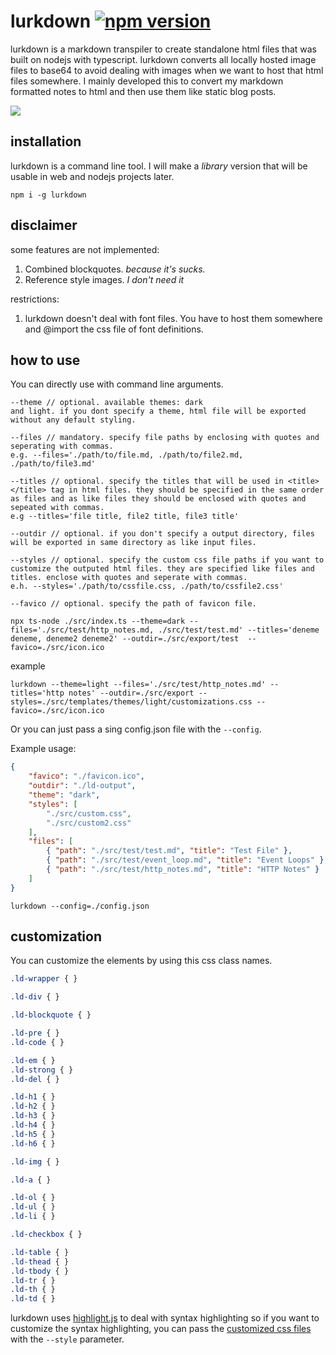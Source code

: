 # lurkdown [![npm version](https://badge.fury.io/js/lurkdown.svg)](https://badge.fury.io/js/lurkdown)

lurkdown is a markdown transpiler to create standalone html files that was built on nodejs with typescript. lurkdown converts all locally hosted image files to base64 to avoid dealing with images when we want to host that html files somewhere. I mainly developed this to convert my markdown formatted notes to html and then use them like static blog posts.

![](https://raw.githubusercontent.com/obsfx/lurkdown/master/demo.gif)



## installation

lurkdown is a command line tool. I will make a *library* version that will be usable in web and nodejs projects later.

```
npm i -g lurkdown
```



## disclaimer

some features are not implemented:

1.  Combined blockquotes. *because it's sucks.*
2.  Reference style images. *I don't need it*

restrictions:

1. lurkdown doesn't deal with font files. You have to host them somewhere and @import the css file of font definitions.



## how to use

You can directly use with command line arguments.

```
--theme // optional. available themes: dark
and light. if you dont specify a theme, html file will be exported without any default styling.

--files // mandatory. specify file paths by enclosing with quotes and seperating with commas. 
e.g. --files='./path/to/file.md, ./path/to/file2.md, ./path/to/file3.md'

--titles // optional. specify the titles that will be used in <title></title> tag in html files. they should be specified in the same order as files and as like files they should be enclosed with quotes and sepeated with commas.
e.g --titles='file title, file2 title, file3 title'

--outdir // optional. if you don't specify a output directory, files will be exported in same directory as like input files.

--styles // optional. specify the custom css file paths if you want to customize the outputed html files. they are specified like files and titles. enclose with quotes and seperate with commas.
e.h. --styles='./path/to/cssfile.css, ./path/to/cssfile2.css'

--favico // optional. specify the path of favicon file.

npx ts-node ./src/index.ts --theme=dark --files='./src/test/http_notes.md, ./src/test/test.md' --titles='deneme deneme, deneme2 deneme2' --outdir=./src/export/test  --favico=./src/icon.ico
```

example

```
lurkdown --theme=light --files='./src/test/http_notes.md' --titles='http notes' --outdir=./src/export --styles=./src/templates/themes/light/customizations.css --favico=./src/icon.ico

```



Or you can just pass a sing config.json file with the `--config`.

Example usage:

```json
{
    "favico": "./favicon.ico",
    "outdir": "./ld-output",
    "theme": "dark",
    "styles": [
        "./src/custom.css",
        "./src/custom2.css"
    ],
    "files": [
        { "path": "./src/test/test.md", "title": "Test File" },
        { "path": "./src/test/event_loop.md", "title": "Event Loops" },
        { "path": "./src/test/http_notes.md", "title": "HTTP Notes" }
    ]
}
```

```
lurkdown --config=./config.json
```



## customization

You can customize the elements by using this css class names.

```css
.ld-wrapper { }

.ld-div { }

.ld-blockquote { }

.ld-pre { }
.ld-code { }

.ld-em { }
.ld-strong { }
.ld-del { }

.ld-h1 { }
.ld-h2 { }
.ld-h3 { }
.ld-h4 { }
.ld-h5 { }
.ld-h6 { }

.ld-img { }

.ld-a { }

.ld-ol { }
.ld-ul { }
.ld-li { }

.ld-checkbox { }

.ld-table { }
.ld-thead { }
.ld-tbody { }
.ld-tr { }
.ld-th { } 
.ld-td { }
```

lurkdown uses [highlight.js](https://github.com/highlightjs/highlight.js) to deal with syntax highlighting so if you want to customize the syntax highlighting, you can pass the [customized css files](https://highlightjs.org/static/demo/) with the `--style` parameter.

